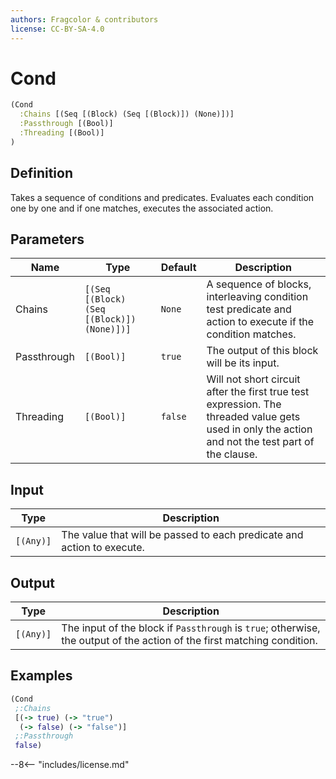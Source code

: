 ```yaml
---
authors: Fragcolor & contributors
license: CC-BY-SA-4.0
---
```



# Cond

```clojure
(Cond
  :Chains [(Seq [(Block) (Seq [(Block)]) (None)])]
  :Passthrough [(Bool)]
  :Threading [(Bool)]
)
```


## Definition

Takes a sequence of conditions and predicates. Evaluates each condition one by one and if one matches, executes the associated action.


## Parameters

| Name | Type | Default | Description |
|------|------|---------|-------------|
| Chains | `[(Seq [(Block) (Seq [(Block)]) (None)])]` | `None` | A sequence of blocks, interleaving condition test predicate and action to execute if the condition matches. |
| Passthrough | `[(Bool)]` | `true` | The output of this block will be its input. |
| Threading | `[(Bool)]` | `false` | Will not short circuit after the first true test expression. The threaded value gets used in only the action and not the test part of the clause. |


## Input

| Type | Description |
|------|-------------|
| `[(Any)]` | The value that will be passed to each predicate and action to execute. |


## Output

| Type | Description |
|------|-------------|
| `[(Any)]` | The input of the block if `Passthrough` is `true`; otherwise, the output of the action of the first matching condition. |


## Examples

```clojure
(Cond
 ;:Chains
 [(-> true) (-> "true")
  (-> false) (-> "false")]
 ;:Passthrough
 false)
```


--8<-- "includes/license.md"
